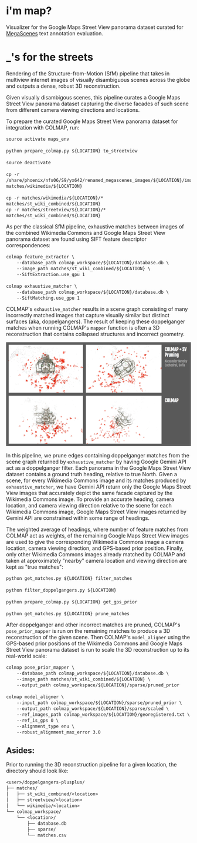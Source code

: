 # i'm map?

Visualizer for the Google Maps Street View panorama dataset curated for [MegaScenes](https://megascenes.github.io/) text annotation evaluation. 

# _'s for the streets

Rendering of the Structure-from-Motion (SfM) pipeline that takes in multiview internet images of visually disambiguous scenes across the globe and outputs a dense, robust 3D reconstruction.

Given visually disambigous scenes, this pipeline curates a Google Maps Street View panorama dataset capturing the diverse facades of such scene from different camera viewing directions and locations. 

To prepare the curated Google Maps Street View panorama dataset for integration with COLMAP, run:

```
source activate maps_env

python prepare_colmap.py ${LOCATION} to_streetview

source deactivate

cp -r /share/phoenix/nfs06/S9/yx642/renamed_megascenes_images/${LOCATION}/images/* matches/wikimedia/${LOCATION}

cp -r matches/wikimedia/${LOCATION}/* matches/st_wiki_combined/${LOCATION}
cp -r matches/streetview/${LOCATION}/* matches/st_wiki_combined/${LOCATION}
```

As per the classical SfM pipeline, exhaustive matches between images of the combined Wikimedia Commons and Google Maps Street View panorama dataset are found using SIFT feature descriptor correspondences:

```
colmap feature_extractor \
    --database_path colmap_workspace/${LOCATION}/database.db \
    --image_path matches/st_wiki_combined/${LOCATION} \
    --SiftExtraction.use_gpu 1

colmap exhaustive_matcher \
    --database_path colmap_workspace/${LOCATION}/database.db \
    --SiftMatching.use_gpu 1
```

COLMAP's ```exhaustive_matcher``` results in a scene graph consisting of many incorrectly matched images that capture visually similar but distinct surfaces (aka, doppelgangers). The result of keeping these doppelganger matches when running COLMAP's ```mapper``` function is often a 3D reconstruction that contains collapsed structures and incorrect geometry.

![Alt text](public/results/alexander_nevsky_cathedral,_sofia.png)

In this pipeline, we prune edges containing doppelganger matches from the scene graph returned by ```exhaustive_matcher``` by having Google Gemini API act as a doppelganger filter. Each panorama in the Google Maps Street View dataset contains a ground truth heading, relative to true North. Given a scene, for every Wikimedia Commons image and its matches produced by ```exhaustive_matcher```, we have Gemini API return only the Google Maps Street View images that accurately depict the same facade captured by the Wikimedia Commons image. To provide an accurate heading, camera location, and camera viewing direction relative to the scene for each Wikimedia Commons image, Google Maps Street View images returned by Gemini API are constrained within some range of headings. 

The weighted average of headings, where number of feature matches from COLMAP act as weights, of the remaining Google Maps Street View images are used to give the corresponding Wikimedia Commons image a camera location, camera viewing direction, and GPS-based prior position. Finally, only other Wikimedia Commons images already matched by COLMAP and taken at approximately "nearby" camera location and viewing direction are kept as "true matches":

```
python get_matches.py ${LOCATION} filter_matches

python filter_doppelgangers.py ${LOCATION}

python prepare_colmap.py ${LOCATION} get_gps_prior

python get_matches.py ${LOCATION} prune_matches
```

After doppelganger and other incorrect matches are pruned, COLMAP's ```pose_prior_mapper``` is run on the remaining matches to produce a 3D reconstruction of the given scene. Then COLMAP's ```model_aligner``` using the GPS-based prior positions of the Wikimedia Commons and Google Maps Street View panorama dataset is run to scale the 3D reconstruction up to its real-world scale:

```
colmap pose_prior_mapper \
    --database_path colmap_workspace/${LOCATION}/database.db \
    --image_path matches/st_wiki_combined/${LOCATION} \
    --output_path colmap_workspace/${LOCATION}/sparse/pruned_prior

colmap model_aligner \
    --input_path colmap_workspace/${LOCATION}/sparse/pruned_prior \
    --output_path colmap_workspace/${LOCATION}/sparse/scaled \
    --ref_images_path colmap_workspace/${LOCATION}/georegistered.txt \
    --ref_is_gps 0 \
    --alignment_type enu \
    --robust_alignment_max_error 3.0
```



## Asides: 
Prior to running the 3D reconstruction pipeline for a given location, the directory should look like: 

```
<user>/doppelgangers-plusplus/
├── matches/
│   ├── st_wiki_combined/<location>  
│   ├── streetview/<location>           
│   └── wikimedia/<location>               
└── colmap_workspace/         
    └── <location>/
        ├── database.db 
        ├── sparse/          
        └── matches.csv 
```
